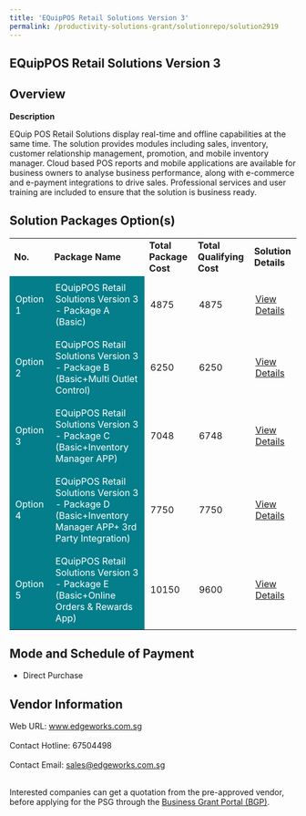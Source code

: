 ```yaml
---
title: 'EQuipPOS Retail Solutions Version 3'
permalink: /productivity-solutions-grant/solutionrepo/solution2919
---
```


## EQuipPOS Retail Solutions Version 3

## Overview

**Description**

EQuip POS Retail Solutions display real-time and offline capabilities at the same time. The solution provides modules including sales, inventory, customer relationship management, promotion, and mobile inventory manager. Cloud based POS reports and mobile applications are available for business owners to analyse business performance, along with e-commerce and e-payment integrations to drive sales. Professional services and user training are included to ensure that the solution is business ready.

## Solution Packages Option(s)

<table>
<tr>
<td><b>No.</b></td>
<td><b>Package Name</b></td>
<td><b>Total Package Cost</b></td>
<td><b>Total Qualifying Cost</b></td>
<td><b>Solution Details</b></td>
</tr>
<tr>
<td style='padding: 10px; background-color: #037E8A; color: #FFFFFF;'>Option 1</td>
<td style='padding: 10px; background-color: #037E8A; color: #FFFFFF;'>EQuipPOS Retail Solutions Version 3 - Package A (Basic)</td>
<td style='padding: 10px;'>4875</td>
<td style='padding: 10px;'>4875</td>
<td style='padding: 10px;'><a href='https://www.gobusiness.gov.sg/images/psg/Edgeworks_20220048_Desensitised_Annex_3_Part_1.pdf' target='_blank'>View Details</a></td>
</tr>
<tr>
<td style='padding: 10px; background-color: #037E8A; color: #FFFFFF;'>Option 2</td>
<td style='padding: 10px; background-color: #037E8A; color: #FFFFFF;'>EQuipPOS Retail Solutions Version 3 - Package B (Basic+Multi Outlet Control)</td>
<td style='padding: 10px;'>6250</td>
<td style='padding: 10px;'>6250</td>
<td style='padding: 10px;'><a href='https://www.gobusiness.gov.sg/images/psg/Edgeworks_20220048_Desensitised_Annex_3_Part_2.pdf' target='_blank'>View Details</a></td>
</tr>
<tr>
<td style='padding: 10px; background-color: #037E8A; color: #FFFFFF;'>Option 3</td>
<td style='padding: 10px; background-color: #037E8A; color: #FFFFFF;'>EQuipPOS Retail Solutions Version 3 - Package C (Basic+Inventory Manager APP)</td>
<td style='padding: 10px;'>7048</td>
<td style='padding: 10px;'>6748</td>
<td style='padding: 10px;'><a href='https://www.gobusiness.gov.sg/images/psg/Edgeworks_20220048_Desensitised_Annex_3_Part_3.pdf' target='_blank'>View Details</a></td>
</tr>
<tr>
<td style='padding: 10px; background-color: #037E8A; color: #FFFFFF;'>Option 4</td>
<td style='padding: 10px; background-color: #037E8A; color: #FFFFFF;'>EQuipPOS Retail Solutions Version 3 - Package D (Basic+Inventory Manager APP+ 3rd Party Integration)</td>
<td style='padding: 10px;'>7750</td>
<td style='padding: 10px;'>7750</td>
<td style='padding: 10px;'><a href='https://www.gobusiness.gov.sg/images/psg/Edgeworks_20220048_Desensitised_Annex_3_Part_4.pdf' target='_blank'>View Details</a></td>
</tr>
<tr>
<td style='padding: 10px; background-color: #037E8A; color: #FFFFFF;'>Option 5</td>
<td style='padding: 10px; background-color: #037E8A; color: #FFFFFF;'>EQuipPOS Retail Solutions Version 3 - Package E (Basic+Online Orders & Rewards App)</td>
<td style='padding: 10px;'>10150</td>
<td style='padding: 10px;'>9600</td>
<td style='padding: 10px;'><a href='https://www.gobusiness.gov.sg/images/psg/Edgeworks_20220048_Desensitised_Annex_3_Part_56.pdf' target='_blank'>View Details</a></td>
</tr>
</table>

## Mode and Schedule of Payment

 - Direct Purchase

## Vendor Information

 Web URL: www.edgeworks.com.sg <br><br>Contact Hotline: 67504498 <br><br>Contact Email: sales@edgeworks.com.sg <br><br>

Interested companies can get a quotation from the pre-approved vendor, before applying for the PSG through the <a href='https://www.businessgrants.gov.sg/' target='_blank' rel='noopener'>Business Grant Portal (BGP)</a>.

<script src="/jquery/resize-tables.js"></script>
